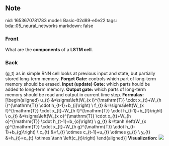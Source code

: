 ## Note
nid: 1653670781783
model: Basic-02d89-e0e22
tags: bda::05_neural_networks
markdown: false

### Front
What are the <b>components</b> of a <b>LSTM cell</b>.

### Back
\(g_t\) as in simple RNN cell looks at previous input and state,
but partially stored long-term memory. <b>Forget Gate:</b> controls
which part of long-term memory should be erased. <b>Input (update)
Gate:</b> which parts hould be added to long-term memory. <b>Output
gate:</b> which parts of long-term memory should be read and output
in current time step. <b>Formulas:</b> \[\begin{aligned} u_{t}
&=\sigma\left(W_{x i}^{\mathrm{T}} \cdot x_{t}+W_{h
i}^{\mathrm{T}} \cdot h_{t-1}+b_{i}\right) \\ f_{t}
&=\sigma\left(W_{x f}^{\mathrm{T}} \cdot x_{t}+W_{h
f}^{\mathrm{T}} \cdot h_{t-1}+b_{f}\right) \\ o_{t}
&=\sigma\left(W_{x o}^{\mathrm{T}} \cdot x_{t}+W_{h
o}^{\mathrm{T}} \cdot h_{t-1}+b_{o}\right) \\ g_{t} &=\tanh
\left(W_{x g}^{\mathrm{T}} \cdot x_{t}+W_{h g}^{\mathrm{T}} \cdot
h_{t-1}+b_{g}\right) \\ c_{t} &=f_{t} \otimes c_{t-1}+u_{t}
\otimes g_{t} \\ y_{t} &=h_{t}=o_{t} \otimes \tanh
\left(c_{t}\right) \end{aligned}\] <b>Visualization:</b> <img src= 
"paste-8988fb076cf22753afa5423fc11dd9c9a244760b.png">
